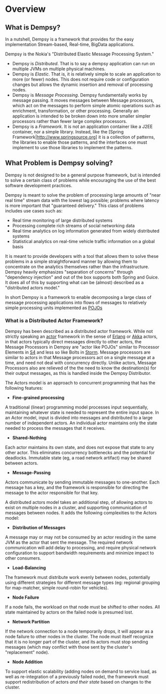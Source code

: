# Overview

## What is Dempsy?

In a nutshell, Dempsy is a framework that provides for the easy implementation Stream-based, Real-time, BigData applications.

Dempsy is the Nokia's "Distributed Elastic Message Processing System."
* Dempsy is _Distributed_. That is to say a dempsy application can run on multiple JVMs on multiple physical machines.
* Dempsy is _Elastic_. That is, it is relatively simple to scale an application to more (or fewer) nodes. This does not require code or configuration changes but allows the dynamic insertion and removal of processing nodes.
* Dempsy is _Message Processing_. Dempsy fundamentally works by message passing. It moves messages between Message processors, which act on the messages to perform simple atomic operations such as enrichment, transformation, or other processing. Generally an application is intended to be broken down into more smaller simpler processors rather than fewer large complex processors.
* Dempsy is a _Framework_. It is not an application container like a J2EE container, nor a simple library. Instead, like the [Spring Framework|http://www.springsource.org] it is a collection of patterns, the libraries to enable those patterns, and the interfaces one must implement to use those libraries to implement the patterns.

## What Problem is Dempsy solving?

Dempsy is not designed to be a general purpose framework, but is intended to solve a certain class of problems while encouraging the use of the best software development practices.

Dempsy is meant to solve the problem of processing large amounts of "near real time" stream data with the lowest lag possible; problems where latency is more important that "guaranteed delivery." This class of problems includes use cases such as:
* Real time monitoring of large distributed systems
* Processing complete rich streams of social networking data
* Real time analytics on log information generated from widely distributed systems
* Statistical analytics on real-time vehicle traffic information on a global basis

It is meant to provide developers with a tool that allows them to solve these problems in a simple straightforward manner by allowing them to concentrate on the analytics themselves rather than the infrastructure. Dempsy heavily emphasizes "separation of concerns" through "dependency injection" and out of the box supports both Spring and Guice. It does all of this by supporting what can be (almost) described as a "distributed actors model."

In short Dempsy is a framework to enable decomposing a large class of message processing applications into flows of messages to relatively simple processing units implemented as [POJOs](http://en.wikipedia.org/wiki/Plain_Old_Java_Object)

### What is a Distributed Actor Framework?

Dempsy has been described as a distributed actor framework. While not strictly speaking an [actor](http://en.wikipedia.org/wiki/Actor_model) framework in the sense of [Erlang](http://www.erlang.org) or [Akka](http://akka.io) actors, in that actors typically direct messages directly to other actors, the Message Processors in Dempsy are "actor like POJOs" similar to Processor Elements in [S4](http://s4.io) and less so like Bolts in [Storm](https://github.com/nathanmarz/storm). Message processors are similar to actors in that Message processors act on a single message at a time, and need not deal with concurrency directly. Unlike actors, Message Processors also are relieved of the the need to know the destination(s) for their output messages, as this is handled inside the Dempsy Distributor.

The Actors model is an approach to concurrent programming that has the following features:

* **Fine-grained processing**

A traditional (linear) programming model processes input sequentially, maintaining whatever state is needed to represent the entire input space. In an Actor model, input is divided into messages and distributed to a large number of independent actors. An individual actor maintains only the state needed to process the messages that it receives.

* **Shared-Nothing**

Each actor maintains its own state, and does not expose that state to any other actor. This eliminates concurrency bottlenecks and the potential for deadlocks. Immutable state (eg, a road network artifact) may be shared between actors.

* **Message-Passing**

Actors communicate by sending immutable messages to one-another. Each message has a key, and the framework is responsible for directing the message to the actor responsible for that key.

A distributed actors model takes an additional step, of allowing actors to exist on multiple nodes in a cluster, and supporting communication of messages between nodes. It adds the following complexities to the Actors model:

* **Distribution of Messages**

A message may or may not be consumed by an actor residing in the same JVM as the actor that sent the message. The required network communication will add delay to processing, and require physical network configuration to support bandwidth requirements and minimize impact to other consumers.

* **Load-Balancing**

The framework must distribute work evenly between nodes, potentially using different strategies for different message types (eg: regional grouping for map-matcher, simple round-robin for vehicles).

* **Node Failure**

If a node fails, the workload on that node must be shifted to other nodes. All state maintained by actors on the failed node is presumed lost.

* **Network Partition**

If the network connection to a node temporarily drops, it will appear as a node failure to other nodes in the cluster. The node must itself recognize that it is no longer part of the cluster, and its actors must stop sending messages (which may conflict with those sent by the cluster's "replacement" node).

* **Node Addition**

To support elastic scalability (adding nodes on demand to service load, as well as re-integration of a previously failed node), the framework must support redistribution of actors _and their state_ based on changes to the cluster.

